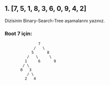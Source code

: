 ## 1. [7, 5, 1, 8, 3, 6, 0, 9, 4, 2]  

Dizisinin Binary-Search-Tree aşamalarını yazınız.

  ### Root 7 için:
  
                   7
                 /   \
                5      8
              /   \     \
             1     6      9
            / \            
           0   3             
              / \
             2   4
           
          
         
